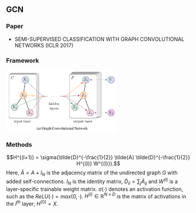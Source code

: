 ## GCN
### Paper
- SEMI-SUPERVISED CLASSIFICATION WITH GRAPH CONVOLUTIONAL NETWORKS (ICLR 2017)

### Framework
<img src="./GCN.png" width="60%">

### Methods
$$H^{(l+1)} = \sigma(\tilde{D}^{-\frac{1}{2}} \tilde{A} \tilde{D}^{-\frac{1}{2}} H^{(l)} W^{(l)}).$$
Here, $\tilde{A} = A + I_N$ is the adjacency matrix of the undirected graph $G$ with added self-connections. $I_N$ is the identity matrix, $\tilde{D}_{ii}=\sum _{j} \tilde{A} _{ij}$ and $W^{(l)}$ is a layer-specific trainable weight matrix. $\sigma(\cdot)$ denotes an activation function, such as the $ReLU(\cdot) = max(0,\cdot)$. $H^{(l)} \in \mathbb{R}^{N \times D}$ is the matrix of activations in the $l^{th}$ layer; $H^{(0)} = X$.

